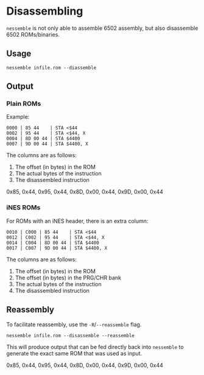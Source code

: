 # Disassembling

`nessemble` is not only able to assemble 6502 assembly, but also disassemble
6502 ROMs/binaries.

## Usage

```text
nessemble infile.rom --diassemble
```

## Output

### Plain ROMs

Example:

```text
0000 | 85 44    | STA <$44
0002 | 95 44    | STA <$44, X
0004 | 8D 00 44 | STA $4400
0007 | 9D 00 44 | STA $4400, X
```

The columns are as follows:

1. The offset (in bytes) in the ROM
2. The actual bytes of the instruction
3. The disassembled instruction

<div class="nessemble-example" data-opts='{"disassemble":true,"args":["--disassemble"]}'>0x85, 0x44, 0x95, 0x44, 0x8D, 0x00, 0x44, 0x9D, 0x00, 0x44</div>

### iNES ROMs

For ROMs with an iNES header, there is an extra column:

```text
0010 | C000 | 85 44    | STA <$44
0012 | C002 | 95 44    | STA <$44, X
0014 | C004 | 8D 00 44 | STA $4400
0017 | C007 | 9D 00 44 | STA $4400, X
```

The columns are as follows:

1. The offset (in bytes) in the ROM
2. The offset (in bytes) in the PRG/CHR bank
3. The actual bytes of the instruction
4. The disassembled instruction

## Reassembly

To facilitate reassembly, use the `-R`/`--reassemble` flag.

```text
nessemble infile.rom --disassemble --reassemble
```

This will produce output that can be fed directly back into `nessemble` to
generate the exact same ROM that was used as input.

<div class="nessemble-example" data-opts='{"disassemble":true,"args":["--disassemble","--reassemble"]}'>0x85, 0x44, 0x95, 0x44, 0x8D, 0x00, 0x44, 0x9D, 0x00, 0x44</div>
